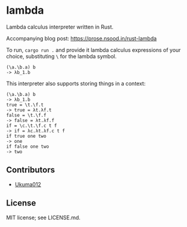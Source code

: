 # lambda

Lambda calculus interpreter written in Rust.

Accompanying blog post: https://prose.nsood.in/rust-lambda

To run, `cargo run .` and provide it lambda calculus expressions of your choice, substituting `\` for the lambda symbol.

```
(\a.\b.a) b
-> λb_1.b
```

This interpreter also supports storing things in a context:

```
(\a.\b.a) b
-> λb_1.b
true = \t.\f.t
-> true = λt.λf.t
false = \t.\f.f
-> false = λt.λf.f
if = \c.\t.\f.c t f
-> if = λc.λt.λf.c t f
if true one two
-> one
if false one two
-> two
```

## Contributors

- [Ukuma012](https://github.com/Ukuma012)

## License

MIT license; see LICENSE.md.
